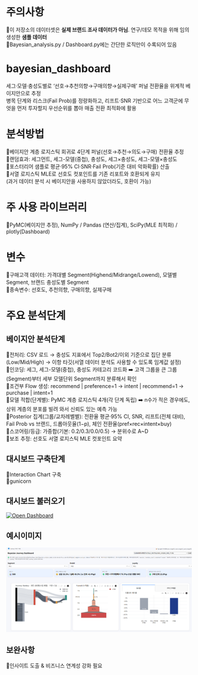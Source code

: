 # 주의사항
📍이 저장소의 데이터셋은 **실제 브랜드 조사 데이터가 아님**. 연구/데모 목적을 위해 임의 생성한 **샘플 데이터**\
📍Bayesian_analysis.py / Dashboard.py에는 간단한 로직만이 수록되어 있음

# bayesian_dashboard
세그·모델·충성도별로 ‘선호→추천의향→구매의향→실제구매’ 퍼널 전환율을 위계적 베이지안으로 추정\
병목 단계와 리스크(Fail Prob)를 정량화하고, 리프트·SNR 기반으로 어느 고객군에 무엇을 먼저 투자할지 우선순위를 뽑아 매출 전환 최적화에 활용

# 분석방법
📍베이지안 계층 로지스틱 회귀로 4단계 퍼널(선호→추천→의도→구매) 전환율 추정\
📍랜덤효과: 세그먼트, 세그-모델(중첩), 충성도, 세그×충성도, 세그-모델×충성도\
📍포스터리어 샘플로 평균·95% CI·SNR·Fail Prob(기준 대비 악화확률) 산출\
📍서열 로지스틱 MLE로 선호도 컷포인트를 기존 리포트와 호환되게 유지\
(과거 데이터 분석 시 베이지안을 사용하지 않았더라도, 호환이 가능)

# 주 사용 라이브러리
📍PyMC(베이지안 추정), NumPy / Pandas (연산/집계), SciPy(MLE 최적화) / plotly(Dashboard)

# 변수
📍구매고객 데이터: 가격대별 Segment(Highend/Midrange/Lowend), 모델별 Segment, 브랜드 충성도별 Segment\
📍종속변수: 선호도, 추천의향, 구매의향, 실제구매

# 주요 분석단계
## 베이지안 분석단계
📍전처리: CSV 로드 → 충성도 지표에서 Top2/Bot2/이외 기준으로 집단 분류(Low/Mid/High) → 이항 타깃(서열 데이터 분석도 사용할 수 있도록 임계값 설정)\
📍인코딩: 세그, 세그-모델(중첩), 충성도 카테고리 코드화 ➡️ 고객 그룹을 큰 그룹(Segment)부터 세부 모델단위 Segment까지 분류해서 확인\
📍조건부 Flow 생성: recommend | preference=1 → intent | recommend=1 → purchase | intent=1 \
📍모델 적합(단계별): PyMC 계층 로지스틱 4개(각 단계 독립) ➡️ n수가 적은 경우에도, 상위 계층의 분포를 빌려 와서 신뢰도 있는 예측 가능\
📍Posterior 집계(그룹/교차레벨별): 전환율 평균·95% CI, SNR, 리프트(전체 대비), Fail Prob vs 브랜드, 드롭아웃율(1−p), 체인 전환율(pref×rec×intent×buy) \
📍스코어링/등급: 가중합(기본: 0.2/0.3/0.0/0.5) → 분위수로 A~D\
📍보조 추정: 선호도 서열 로지스틱 MLE 컷포인트 요약


## 대시보드 구축단계
📍Interaction Chart 구축\
📍gunicorn

## 대시보드 불러오기
[![Open Dashboard](https://img.shields.io/badge/Open%20Dashboard-Hugging%20Face%20Space-blue?logo=huggingface&logoColor=white)](https://jay1121-bayesian-dashboard.hf.space/)

## 예시이미지
![Dashboard Example](assets/example1.png)

## 보완사항
📍인사이트 도출 & 비즈니스 연계성 강화 필요

